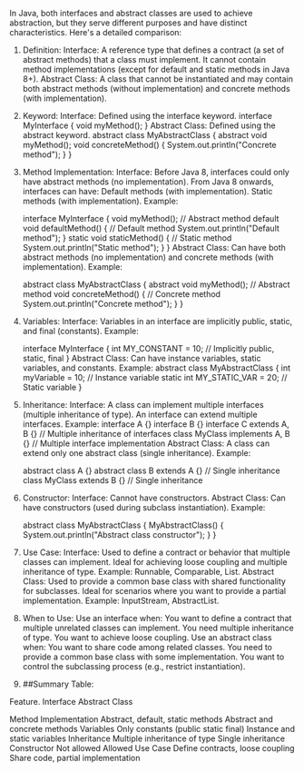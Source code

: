 In Java, both interfaces and abstract classes are used to achieve abstraction, but they serve different purposes 
and have distinct characteristics. Here's a detailed comparison:

1. Definition:
   Interface:
   A reference type that defines a contract (a set of abstract methods) that a class must implement.
   It cannot contain method implementations (except for default and static methods in Java 8+).
   Abstract Class:
   A class that cannot be instantiated and may contain both abstract methods (without implementation) and concrete methods 
   (with implementation).
2. Keyword:
   Interface: Defined using the interface keyword.
   interface MyInterface {
   void myMethod();
   }
   Abstract Class: Defined using the abstract keyword.
   abstract class MyAbstractClass {
   abstract void myMethod();
   void concreteMethod() {
   System.out.println("Concrete method");
   }
   }
3. Method Implementation:
   Interface:
   Before Java 8, interfaces could only have abstract methods (no implementation).
   From Java 8 onwards, interfaces can have:
   Default methods (with implementation).
   Static methods (with implementation).
   Example:

   interface MyInterface {
   void myMethod(); // Abstract method
   default void defaultMethod() { // Default method
   System.out.println("Default method");
   }
   static void staticMethod() { // Static method
   System.out.println("Static method");
   }
   }
   Abstract Class:
   Can have both abstract methods (no implementation) and concrete methods (with implementation).
   Example:

   abstract class MyAbstractClass {
   abstract void myMethod(); // Abstract method
   void concreteMethod() { // Concrete method
   System.out.println("Concrete method");
   }
   }
4. Variables:
   Interface:
   Variables in an interface are implicitly public, static, and final (constants).
   Example:

   interface MyInterface {
   int MY_CONSTANT = 10; // Implicitly public, static, final
   }
   Abstract Class:
   Can have instance variables, static variables, and constants.
   Example:
   abstract class MyAbstractClass {
   int myVariable = 10; // Instance variable
   static int MY_STATIC_VAR = 20; // Static variable
   }
5. Inheritance:
   Interface:
   A class can implement multiple interfaces (multiple inheritance of type).
   An interface can extend multiple interfaces.
   Example:
   interface A {}
   interface B {}
   interface C extends A, B {} // Multiple inheritance of interfaces
   class MyClass implements A, B {} // Multiple interface implementation
   Abstract Class:
   A class can extend only one abstract class (single inheritance).
   Example:

   abstract class A {}
   abstract class B extends A {} // Single inheritance
   class MyClass extends B {} // Single inheritance
6. Constructor:
   Interface:
   Cannot have constructors.
   Abstract Class:
   Can have constructors (used during subclass instantiation).
   Example:

   abstract class MyAbstractClass {
   MyAbstractClass() {
   System.out.println("Abstract class constructor");
   }
   }
7. Use Case:
   Interface: 
   Used to define a contract or behavior that multiple classes can implement.
   Ideal for achieving loose coupling and multiple inheritance of type.
   Example: Runnable, Comparable, List.
   Abstract Class:
   Used to provide a common base class with shared functionality for subclasses.
   Ideal for scenarios where you want to provide a partial implementation.
   Example: InputStream, AbstractList.
8. When to Use:
   Use an interface when:
   You want to define a contract that multiple unrelated classes can implement.
   You need multiple inheritance of type.
   You want to achieve loose coupling.
   Use an abstract class when:
   You want to share code among related classes.
   You need to provide a common base class with some implementation.
   You want to control the subclassing process (e.g., restrict instantiation).

9. ##Summary Table:

Feature.           	             Interface	                              Abstract Class

Method      Implementation	Abstract, default, static methods	   Abstract and concrete methods
Variables	       Only constants (public static final)	           Instance and static variables
Inheritance	             Multiple inheritance of type	                Single inheritance
Constructor	                    Not allowed	                                Allowed
Use Case	            Define contracts, loose coupling	       Share code, partial implementation